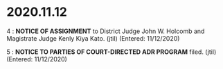 # 2020.11.12

4 : **NOTICE OF ASSIGNMENT** to District Judge John W. Holcomb and Magistrate Judge Kenly Kiya Kato. (jtil) (Entered: 11/12/2020)

5 : **NOTICE TO PARTIES OF COURT-DIRECTED ADR PROGRAM** filed. (jtil) (Entered: 11/12/2020)